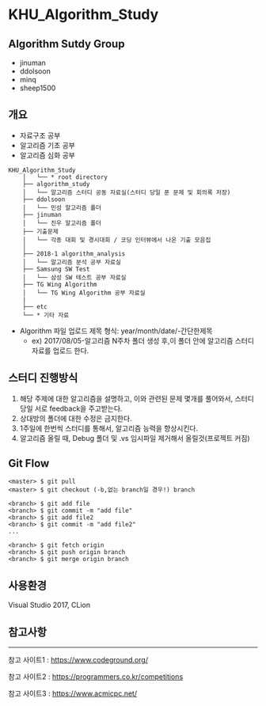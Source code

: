 ﻿# KHU_Algorithm_Study
## Algorithm Sutdy Group
- jinuman
- ddolsoon
- minq
- sheep1500

## 개요
- 자료구조 공부
- 알고리즘 기초 공부
- 알고리즘 심화 공부
```
KHU_Algorithm_Study
    │   └── * root directory
    ├── algorithm_study
    │   └── 알고리즘 스터디 공동 자료실(스터디 당일 푼 문제 및 회의록 저장)
    ├── ddolsoon
    │   └── 민성 알고리즘 폴더
    ├── jinuman
    │   └── 진우 알고리즘 폴더
    ├── 기출문제
    │   └── 각종 대회 및 경시대회 / 코딩 인터뷰에서 나온 기출 모음집  
    │
    ├── 2018-1 algorithm_analysis
    │   └── 알고리즘 분석 공부 자료실
    ├── Samsung SW Test
    │   └── 삼성 SW 테스트 공부 자료실
    ├── TG Wing Algorithm
    │   └── TG Wing Algorithm 공부 자료실
    |
    ├── etc
	└── * 기타 자료

```
* Algorithm 파일 업로드 제목 형식: year/month/date/-간단한제목
	* ex) 2017/08/05-알고리즘 N주차 폴더 생성 후,이 폴더 안에 알고리즘 스터디 자료를 업로드 한다.

## 스터디 진행방식
1. 해당 주제에 대한 알고리즘을 설명하고, 이와 관련된 문제 몇개를 풀어와서, 스터디 당일 서로 feedback을 주고받는다.
2. 상대방의 폴더에 대한 수정은 금지한다.
3. 1주일에 한번씩 스터디를 통해서, 알고리즘 능력을 향상시킨다.
4. 알고리즘 올릴 때, Debug 폴더 및 .vs 임시파일 제거해서 올릴것(프로젝트 커짐)



## Git Flow

```
<master> $ git pull
<master> $ git checkout (-b,없는 branch일 경우!) branch

<branch> $ git add file
<branch> $ git commit -m "add file"
<branch> $ git add file2
<branch> $ git commit -m "add file2"
...

<branch> $ git fetch origin
<branch> $ git push origin branch
<branch> $ git merge origin branch
```

## 사용환경
Visual Studio 2017, CLion

## 참고사항
----
참고 사이트1 : https://www.codeground.org/

참고 사이트2 : https://programmers.co.kr/competitions

참고 사이트3 : https://www.acmicpc.net/

